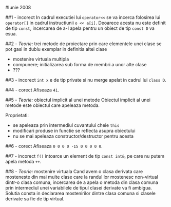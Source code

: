 #Iunie 2008

##1 - incorect
In cadrul executiei lui `operator<<` se va incerca folosirea lui `operator[]` in cadrul instructiunii `o << a[i]`. Deoarece acesta nu este definit de tip `const`, incercarea de a-l apela pentru un obiect de tip `const D` va esua.

##2 - *Teorie:* trei metode de proiectare prin care elementele unei clase se pot gasi in dublu exemplar in definitia altei clase
* mostenire virtuala multipla
* compunere; initializarea sub forma de membri a unor alte clase
* ???

##3 - incorect
`int x` e de tip private si nu merge apelat in cadrul lui `class D`.

##4 - corect
Afiseaza `41`.

##5 - *Teorie:* obiectul implicit al unei metode
Obiectul implicit al unei metode este obiectul care apeleaza metoda.

Proprietati:
* se apeleaza prin intermediul cuvantului cheie `this`
* modificari produse in functie se reflecta asupra obiectului
* nu se mai apeleaza constructor/destructor pentru acesta

##6 - corect
Afiseaza `0 0 0 0 -15 0 0 0 0 0`.

##7 - incorect
`f()` intoarce un element de tip `const int&`, pe care nu putem apela metoda `++`.

##8 - *Teorie:* mostenire virtuala
Cand avem o clasa derivata care mosteneste din mai multe clase care la randul lor mostenesc non-virtual dintr-o clasa comuna, incercarea de a apela o metoda din clasa comuna prin intermediul unei variabilele de tipul clasei derivate va fi ambigua. Solutia consta in declararea mostenirilor dintre clasa comuna si clasele derivate sa fie de tip virtual.